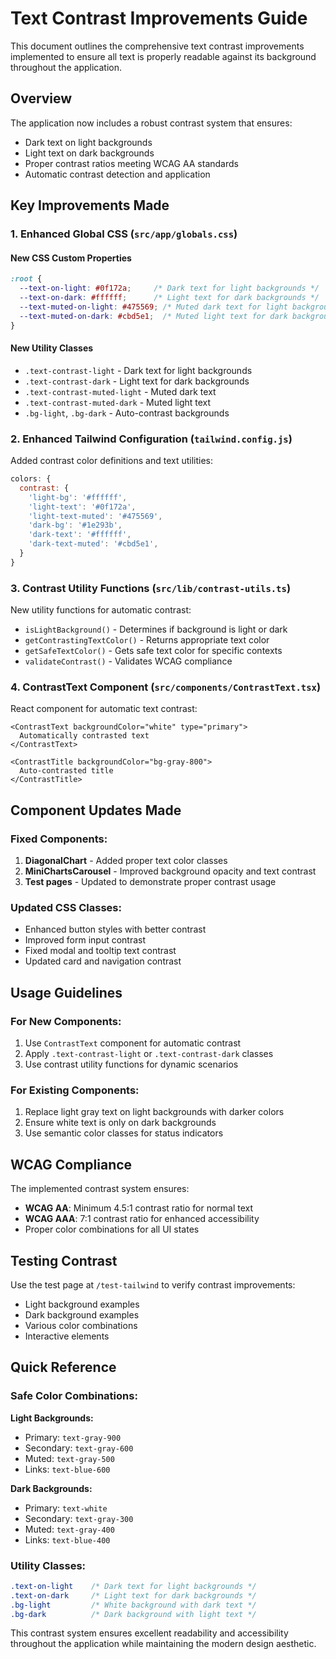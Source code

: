 # Text Contrast Improvements Guide

This document outlines the comprehensive text contrast improvements implemented to ensure all text is properly readable against its background throughout the application.

## Overview

The application now includes a robust contrast system that ensures:
- Dark text on light backgrounds
- Light text on dark backgrounds  
- Proper contrast ratios meeting WCAG AA standards
- Automatic contrast detection and application

## Key Improvements Made

### 1. Enhanced Global CSS (`src/app/globals.css`)

#### New CSS Custom Properties
```css
:root {
  --text-on-light: #0f172a;     /* Dark text for light backgrounds */
  --text-on-dark: #ffffff;      /* Light text for dark backgrounds */
  --text-muted-on-light: #475569; /* Muted dark text for light backgrounds */
  --text-muted-on-dark: #cbd5e1;  /* Muted light text for dark backgrounds */
}
```

#### New Utility Classes
- `.text-contrast-light` - Dark text for light backgrounds
- `.text-contrast-dark` - Light text for dark backgrounds
- `.text-contrast-muted-light` - Muted dark text
- `.text-contrast-muted-dark` - Muted light text
- `.bg-light`, `.bg-dark` - Auto-contrast backgrounds

### 2. Enhanced Tailwind Configuration (`tailwind.config.js`)

Added contrast color definitions and text utilities:
```javascript
colors: {
  contrast: {
    'light-bg': '#ffffff',
    'light-text': '#0f172a',
    'light-text-muted': '#475569',
    'dark-bg': '#1e293b', 
    'dark-text': '#ffffff',
    'dark-text-muted': '#cbd5e1',
  }
}
```

### 3. Contrast Utility Functions (`src/lib/contrast-utils.ts`)

New utility functions for automatic contrast:
- `isLightBackground()` - Determines if background is light or dark
- `getContrastingTextColor()` - Returns appropriate text color
- `getSafeTextColor()` - Gets safe text color for specific contexts
- `validateContrast()` - Validates WCAG compliance

### 4. ContrastText Component (`src/components/ContrastText.tsx`)

React component for automatic text contrast:
```tsx
<ContrastText backgroundColor="white" type="primary">
  Automatically contrasted text
</ContrastText>

<ContrastTitle backgroundColor="bg-gray-800">
  Auto-contrasted title
</ContrastTitle>
```

## Component Updates Made

### Fixed Components:
1. **DiagonalChart** - Added proper text color classes
2. **MiniChartsCarousel** - Improved background opacity and text contrast
3. **Test pages** - Updated to demonstrate proper contrast usage

### Updated CSS Classes:
- Enhanced button styles with better contrast
- Improved form input contrast
- Fixed modal and tooltip text contrast
- Updated card and navigation contrast

## Usage Guidelines

### For New Components:
1. Use `ContrastText` component for automatic contrast
2. Apply `.text-contrast-light` or `.text-contrast-dark` classes
3. Use contrast utility functions for dynamic scenarios

### For Existing Components:
1. Replace light gray text on light backgrounds with darker colors
2. Ensure white text is only on dark backgrounds
3. Use semantic color classes for status indicators

## WCAG Compliance

The implemented contrast system ensures:
- **WCAG AA**: Minimum 4.5:1 contrast ratio for normal text
- **WCAG AAA**: 7:1 contrast ratio for enhanced accessibility
- Proper color combinations for all UI states

## Testing Contrast

Use the test page at `/test-tailwind` to verify contrast improvements:
- Light background examples
- Dark background examples  
- Various color combinations
- Interactive elements

## Quick Reference

### Safe Color Combinations:

**Light Backgrounds:**
- Primary: `text-gray-900`
- Secondary: `text-gray-600` 
- Muted: `text-gray-500`
- Links: `text-blue-600`

**Dark Backgrounds:**
- Primary: `text-white`
- Secondary: `text-gray-300`
- Muted: `text-gray-400`  
- Links: `text-blue-400`

### Utility Classes:
```css
.text-on-light    /* Dark text for light backgrounds */
.text-on-dark     /* Light text for dark backgrounds */
.bg-light         /* White background with dark text */
.bg-dark          /* Dark background with light text */
```

This contrast system ensures excellent readability and accessibility throughout the application while maintaining the modern design aesthetic. 